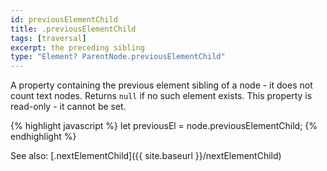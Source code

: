 ```yaml
---
id: previousElementChild
title: .previousElementChild
tags: [traversal]
excerpt: the preceding sibling
type: "Element? ParentNode.previousElementChild"
---
```


A property containing the previous element sibling of a node - it does not count text nodes. Returns `null` if no such element exists. This property is read-only - it cannot be set.

{% highlight javascript %}
let previousEl = node.previousElementChild;
{% endhighlight %}

See also: [.nextElementChild]({{ site.baseurl }}/nextElementChild)
